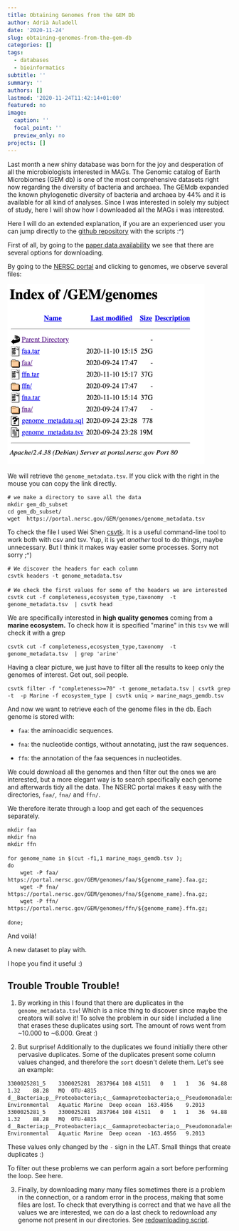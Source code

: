 ```yaml
---
title: Obtaining Genomes from the GEM Db
author: Adrià Auladell
date: '2020-11-24'
slug: obtaining-genomes-from-the-gem-db
categories: []
tags:
  - databases
  - bioinformatics
subtitle: ''
summary: ''
authors: []
lastmod: '2020-11-24T11:42:14+01:00'
featured: no
image:
  caption: ''
  focal_point: ''
  preview_only: no
projects: []
---
```


Last month a new shiny database was born for the joy and desperation of all the microbiologists interested in MAGs. The Genomic catalog of Earth Microbiomes (GEM db) is one of the most comprehensive datasets right now regarding the diversity of bacteria and archaea. The GEMdb expanded the known phylogenetic diversity of bacteria and archaea by 44% and it is available for all kind of analyses. Since I was interested in solely my subject of study, here I will show how I downloaded all the MAGs i was interested.

Here I will do an extended explanation, if you are an experienced user you can jump directly to the [github repository](https://github.com/adriaaula/download_GEMdb) with the scripts :^) 

First of all, by going to the [paper data availability](https://www.nature.com/articles/s41587-020-0718-6#data-availability) we see that there are several options for downloading.

By going to the [NERSC portal](https://portal.nersc.gov/GEM) and clicking to genomes, we observe several files:

![nserc\_dir](./nserc_dir.png)

We will retrieve the `genome_metadata.tsv`. If you click with the right in the mouse you can copy the link directly.

    # we make a directory to save all the data
    mkdir gem_db_subset
    cd gem_db_subset/
    wget  https://portal.nersc.gov/GEM/genomes/genome_metadata.tsv

To check the file I used Wei Shen [csvtk](https://github.com/shenwei356/csvtk). It is a useful command-line tool to work both with csv and tsv. Yup, it is yet *another* tool to do things, maybe unnecessary. But I think it makes way easier some processes. Sorry not sorry ;^)

    # We discover the headers for each column
    csvtk headers -t genome_metadata.tsv

    # We check the first values for some of the headers we are interested
    csvtk cut -f completeness,ecosystem_type,taxonomy  -t genome_metadata.tsv  | csvtk head

We are specifically interested in **high quality genomes** coming from a **marine ecosystem.** To check how it is specified "marine" in this `tsv` we will check it with a grep

    csvtk cut -f completeness,ecosystem_type,taxonomy  -t genome_metadata.tsv  | grep 'arine'

Having a clear picture, we just have to filter all the results to keep only the genomes of interest. Get out, soil people.

    csvtk filter -f "completeness>=70" -t genome_metadata.tsv | csvtk grep -t  -p Marine -f ecosystem_type | csvtk uniq > marine_mags_gemdb.tsv

And now we want to retrieve each of the genome files in the db. Each genome is stored with:

-   `faa`: the aminoacidic sequences.

-   `fna`: the nucleotide contigs, without annotating, just the raw sequences.

-   `ffn`: the annotation of the faa sequences in nucleotides.

We could download all the genomes and then filter out the ones we are interested, but a more elegant way is to search specifically each genome and afterwards tidy all the data. The NSERC portal makes it easy with the directories, `faa/`, `fna/` and `ffn/`.

We therefore iterate through a loop and get each of the sequences separately.


    mkdir faa
    mkdir fna
    mkdir ffn
    
    for genome_name in $(cut -f1,1 marine_mags_gemdb.tsv );
    do
        wget -P faa/ https://portal.nersc.gov/GEM/genomes/faa/${genome_name}.faa.gz;
        wget -P fna/ https://portal.nersc.gov/GEM/genomes/fna/${genome_name}.fna.gz;
        wget -P ffn/ https://portal.nersc.gov/GEM/genomes/ffn/${genome_name}.ffn.gz;

    done;



And voilà!

A new dataset to play with.

I hope you find it useful :)

## Trouble Trouble Trouble! 

1. By working in this I found that there are duplicates in the `genome_metadata.tsv`! Which is a nice thing to discover since maybe the creators will solve it! To solve the problem in our side I included a line that erases these duplicates using sort. The amount of rows went from ~10.000 to ~6.000. Great :) 

2. But surprise! Additionally to the duplicates we found initially there other pervasive duplicates. Some of the duplicates present some column values changed, and therefore the `sort` doesn't delete them. Let's see an example: 

```
3300025281_5	3300025281	2837964	108	41511	0	1	1	36	94.88	1.32	88.28	MQ	OTU-4815	d__Bacteria;p__Proteobacteria;c__Gammaproteobacteria;o__Pseudomonadales;f__Pseudohongiellaceae;g__UBA5109;s__GCA_002414385.1	Environmental	Aquatic	Marine	Deep ocean	163.4956	9.2013
3300025281_5	3300025281	2837964	108	41511	0	1	1	36	94.88	1.32	88.28	MQ	OTU-4815	d__Bacteria;p__Proteobacteria;c__Gammaproteobacteria;o__Pseudomonadales;f__Pseudohongiellaceae;g__UBA5109;s__GCA_002414385.1	Environmental	Aquatic	Marine	Deep ocean	-163.4956	9.2013
```

These values only changed by the `-` sign in the LAT. Small things that create duplicates :) 

To filter out these problems we can perform again a sort before performing the loop. See here. 

3. Finally, by downloading many many files sometimes there is a problem in the connection, or a random error in the process, making that some files are lost. To check that everything is correct and that we have all the values we are interested, we can do a last check to redownload any genome not present in our directories. See [redownloading script](https://github.com/adriaaula/download_GEMdb/blob/main/redownloading_faulty_genomes.sh).  


